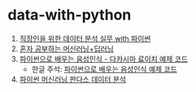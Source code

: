 # data-with-python
1. [직장인을 위한 데이터 분석 실무 with 파이썬](https://github.com/Play-with-data/datasalon)
2. [혼자 공부하는 머신러닝+딥러닝](https://github.com/rickiepark/hg-mldl)
3. [파이썬으로 배우는 음성인식 - 다카시마 료이치 예제 코드](https://github.com/bjpublic/python_speech_recognition)
   - 한글 주석: [파이썬으로 배우는 음성인식 예제 코드](https://github.com/ijh1028/speech_recognition/tree/main)
4. [파이썬 머신러닝 판다스 데이터 분석](https://github.com/tsdata/pandas-data-analysis)
